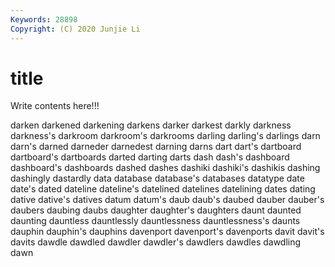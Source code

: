 ```yaml
---
Keywords: 28898
Copyright: (C) 2020 Junjie Li
---
```


# title

Write contents here!!!
 
darken 
darkened 
darkening 
darkens
darker 
darkest 
darkly 
darkness 
darkness's 
darkroom 
darkroom's 
darkrooms 
darling 
darling's
darlings 
darn 
darn's 
darned 
darneder 
darnedest 
darning 
darns 
dart 
dart's
dartboard 
dartboard's 
dartboards 
darted 
darting 
darts 
dash 
dash's 
dashboard 
dashboard's
dashboards 
dashed 
dashes 
dashiki 
dashiki's 
dashikis 
dashing 
dashingly 
dastardly 
data
database 
database's 
databases 
datatype 
date 
date's 
dated 
dateline 
dateline's 
datelined
datelines 
datelining 
dates 
dating 
dative 
dative's 
datives 
datum 
datum's 
daub
daub's 
daubed 
dauber 
dauber's 
daubers 
daubing 
daubs 
daughter 
daughter's 
daughters
daunt 
daunted 
daunting 
dauntless 
dauntlessly 
dauntlessness 
dauntlessness's 
daunts 
dauphin 
dauphin's
dauphins 
davenport 
davenport's 
davenports 
davit 
davit's 
davits 
dawdle 
dawdled 
dawdler
dawdler's 
dawdlers 
dawdles 
dawdling 
dawn 
